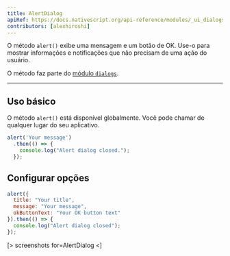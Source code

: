 ```yaml
---
title: AlertDialog
apiRef: https://docs.nativescript.org/api-reference/modules/_ui_dialogs_#alert
contributors: [alexhiroshi]
---
```


O método `alert()` exibe uma mensagem e um botão de OK. Use-o para mostrar informações e notificações que não precisam de uma ação do usuário.

O método faz parte do [módulo `dialogs`](https://docs.nativescript.org/api-reference/modules/_ui_dialogs_).

---

## Uso básico

O método `alert()` está disponível globalmente. Você pode chamar de qualquer lugar do seu aplicativo.

```javascript
alert('Your message')
  .then(() => {
    console.log("Alert dialog closed.");
  });
```

## Configurar opções

```JavaScript
alert({
  title: "Your title",
  message: "Your message",
  okButtonText: "Your OK button text"
}).then(() => {
  console.log("Alert dialog closed");
});
```

[> screenshots for=AlertDialog <]